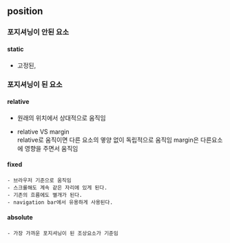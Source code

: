 ## position


### 포지셔닝이 안된 요소
#### static
- 고정된, 


### 포지셔닝이 된 요소
#### relative
- 원래의 위치에서 상대적으로 움직임

- relative  VS margin<br>
    relative로 움직이면 다른 요소의 옇양 없이 독립적으로 움직임
    margin은 다른요소에 영향을 주면서 움직임


#### fixed
    - 브라우저 기준으로 움직임
    - 스크롤해도 계속 같은 자리에 있게 된다.
    - 기존의 흐름에도 별개가 된다.
    - navigation bar에서 유용하게 사용된다.


#### absolute
    - 가장 가까운 포지셔닝이 된 조상요소가 기준임

